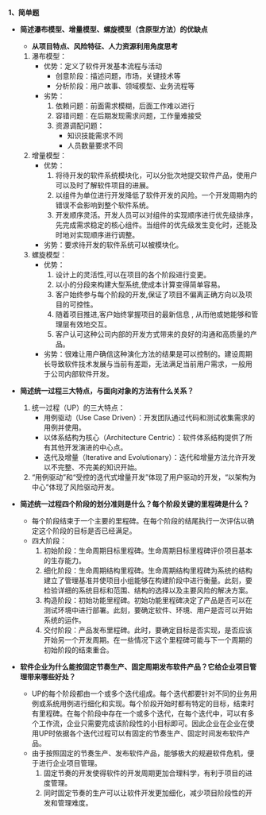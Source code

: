 **1、简单题**

- **简述瀑布模型、增量模型、螺旋模型（含原型方法）的优缺点**

  - **从项目特点、风险特征、人力资源利用角度思考**

  1. 瀑布模型：
      - 优势：定义了软件开发基本流程与活动
        - 创意阶段：描述问题，市场，关键技术等
        - 分析阶段：用户故事、领域模型、业务流程等
      - 劣势：
        1. 依赖问题：前面需求模糊，后面工作难以进行
        2. 容错问题：在后期发现需求问题，工作量难接受
        3. 资源调配问题：
      	    - 知识技能需求不同
      	    - 人员数量要求不同
  2. 增量模型：
  	  - 优势：
  		  1. 将待开发的软件系统模块化，可以分批次地提交软件产品，使用户可以及时了解软件项目的进展。
  		  2. 以组件为单位进行开发降低了软件开发的风险。一个开发周期内的错误不会影响到整个软件系统。
  		  3. 开发顺序灵活。开发人员可以对组件的实现顺序进行优先级排序，先完成需求稳定的核心组件。当组件的优先级发生变化时，还能及时地对实现顺序进行调整。
  	  - 劣势：要求待开发的软件系统可以被模块化。
  3. 螺旋模型：
  	  - 优势：
        1. 设计上的灵活性,可以在项目的各个阶段进行变更。
        2. 以小的分段来构建大型系统,使成本计算变得简单容易。
        3. 客户始终参与每个阶段的开发,保证了项目不偏离正确方向以及项目的可控性。
        4. 随着项目推进,客户始终掌握项目的最新信息 , 从而他或她能够和管理层有效地交互。
        5. 客户认可这种公司内部的开发方式带来的良好的沟通和高质量的产品。
      - 劣势：很难让用户确信这种演化方法的结果是可以控制的。建设周期长导致软件技术发展与当前有差距，无法满足当前用户需求，一般用于公司内部软件开发。

- **简述统一过程三大特点，与面向对象的方法有什么关系？**

	1. 统一过程（UP）的三大特点：
		- 用例驱动（Use Case Driven）：开发团队通过代码和测试收集需求的用例并使用。
		- 以体系结构为核心（Architecture Centric）：软件体系结构提供了所有其他开发演进的中心点。
		- 迭代及增量（Iterative and Evolutionary）：迭代和增量方法允许开发以不完整、不完美的知识开始。
	2. “用例驱动”和“受控的迭代式增量开发”体现了用户驱动的开发，“以架构为中心”体现了风险驱动开发。

- **简述统一过程四个阶段的划分准则是什么？每个阶段关键的里程碑是什么？**

  - 每个阶段结束于一个主要的里程碑。在每个阶段的结尾执行一次评估以确定这个阶段的目标是否已经满足。
  - 四大阶段：
    1. 初始阶段：生命周期目标里程碑。生命周期目标里程碑评价项目基本的生存能力。
    2. 细化阶段：生命周期结构里程碑。生命周期结构里程碑为系统的结构建立了管理基准并使项目小组能够在构建阶段中进行衡量。此刻，要检验详细的系统目标和范围、结构的选择以及主要风险的解决方案。
    3. 构造阶段：初始功能里程碑。初始功能里程碑决定了产品是否可以在测试环境中进行部署。此刻，要确定软件、环境、用户是否可以开始系统的运作。
    4. 交付阶段：产品发布里程碑。此时，要确定目标是否实现，是否应该开始另一个开发周期。在一些情况下这个里程碑可能与下一个周期的初始阶段的结束重合。

- **软件企业为什么能按固定节奏生产、固定周期发布软件产品？它给企业项目管理带来哪些好处？**
  - UP的每个阶段都由一个或多个迭代组成。每个迭代都要针对不同的业务用例或系统用例进行细化和实现。每个阶段开始时都有特定的目标，结束时有里程碑。在每个阶段中存在一个或多个迭代，在每个迭代中，可以有多个工作流，企业只需要完成该阶段性的小目标即可。因此企业在企业在使用UP时依据各个迭代过程可以有固定的节奏生产、固定时间发布软件产品。
  - 由于按照固定的节奏生产、发布软件产品，能够极大的规避软件危机，便于进行企业项目管理。
    1. 固定节奏的开发使得软件的开发周期更加合理科学，有利于项目的进度管理。
    2. 同时固定节奏的生产可以让软件开发更加细化，减少项目阶段性的开发和管理难度。
